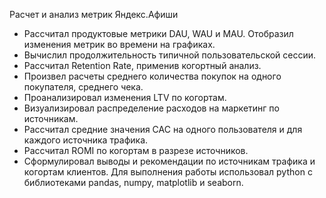 Расчет и анализ метрик Яндекс.Афиши

- Рассчитал продуктовые метрики DAU, WAU и MAU. Отобразил изменения метрик во времени на графиках.
- Вычислил продолжительность типичной пользовательской сессии.
- Рассчитал Retention Rate, применив когортный анализ.
- Произвел расчеты среднего количества покупок на одного покупателя, среднего чека.
- Проанализировал изменения LTV по когортам.
- Визуализировал распределение расходов на маркетинг по источникам.
- Рассчитал средние значения CAC на одного пользователя и для каждого источника трафика.
- Рассчитал ROMI по когортам в разрезе источников.
- Сформулировал выводы и рекомендации по источникам трафика и когортам клиентов.
Для выполнения работы использовал python с библиотеками pandas, numpy, matplotlib и seaborn.
